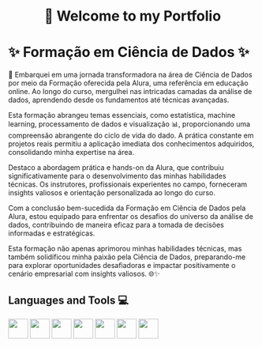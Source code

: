 ﻿<div align="center">
  <h1>👋 Welcome to my Portfolio</h1>
</div>


# ✨ Formação em Ciência de Dados ✨


🚀 Embarquei em uma jornada transformadora na área de Ciência de Dados por meio da Formação oferecida pela Alura, uma referência em educação online. Ao longo do curso, mergulhei nas intricadas camadas da análise de dados, aprendendo desde os fundamentos até técnicas avançadas.

Esta formação abrangeu temas essenciais, como estatística, machine learning, processamento de dados e visualização 📊, proporcionando uma compreensão abrangente do ciclo de vida do dado. A prática constante em projetos reais permitiu a aplicação imediata dos conhecimentos adquiridos, consolidando minha expertise na área.

Destaco a abordagem prática e hands-on da Alura, que contribuiu significativamente para o desenvolvimento das minhas habilidades técnicas. Os instrutores, profissionais experientes no campo, forneceram insights valiosos e orientação personalizada ao longo do curso.

Com a conclusão bem-sucedida da Formação em Ciência de Dados pela Alura, estou equipado para enfrentar os desafios do universo da análise de dados, contribuindo de maneira eficaz para a tomada de decisões informadas e estratégicas.

Esta formação não apenas aprimorou minhas habilidades técnicas, mas também solidificou minha paixão pela Ciência de Dados, preparando-me para explorar oportunidades desafiadoras e impactar positivamente o cenário empresarial com insights valiosos. 🌐✨


<!-- **fabiocarvalhosimoes/Fabio-C-Simoes** is a ✨ _special_ ✨ repository because its `README.md` (this file) appears on your GitHub profile. -->


## Languages and Tools 💻



<img src="https://cdn.jsdelivr.net/gh/devicons/devicon@latest/icons/vscode/vscode-original-wordmark.svg" width="40" height="40"/> <img src="https://cdn.jsdelivr.net/gh/devicons/devicon/icons/git/git-original.svg" width="40" height="40"/> <img src="https://cdn.jsdelivr.net/gh/devicons/devicon@latest/icons/anaconda/anaconda-original-wordmark.svg" width="40" height="40"/> <img src="https://cdn.jsdelivr.net/gh/devicons/devicon@latest/icons/jupyter/jupyter-original-wordmark.svg" width="40" height="40"/> <img src="https://cdn.jsdelivr.net/gh/devicons/devicon@latest/icons/python/python-original-wordmark.svg" width="40" height="40"/> <img src="https://cdn.jsdelivr.net/gh/devicons/devicon@latest/icons/numpy/numpy-original-wordmark.svg" width="40" height="40"/> <img src="https://cdn.jsdelivr.net/gh/devicons/devicon@latest/icons/pandas/pandas-original-wordmark.svg" width="40" height="40"/> 
